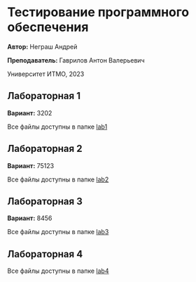 # Тестирование программного обеспечения
**Автор:** Неграш Андрей

**Преподаватель:** Гаврилов Антон Валерьевич

Университет ИТМО, 2023

## Лабораторная 1

**Вариант:** 3202

Все файлы доступны в папке [lab1](https://github.com/ANegrash/ITMO-all/tree/master/6%20Software%20testing/lab1)

## Лабораторная 2

**Вариант:** 75123

Все файлы доступны в папке [lab2](https://github.com/ANegrash/ITMO-all/tree/master/6%20Software%20testing/lab2)

## Лабораторная 3

**Вариант:** 8456

Все файлы доступны в папке [lab3](https://github.com/ANegrash/ITMO-all/tree/master/6%20Software%20testing/lab3)

## Лабораторная 4

Все файлы доступны в папке [lab4](https://github.com/ANegrash/ITMO-all/tree/master/6%20Software%20testing/lab4)